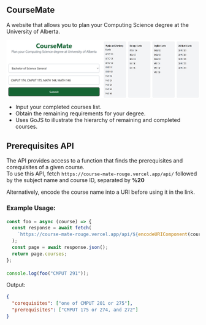 <h2>CourseMate</h2>
<p>A website that allows you to plan your Computing Science degree at the University of Alberta.</p>

<div style="width: 100%;">
  <div style="display: flex;">
    <img src="https://github.com/349gill/course-mate/blob/main/lib/menu.png?raw=true" style="width: 50%;">
    <img src="https://github.com/349gill/course-mate/blob/main/lib/result.png?raw=true" style="width: 50%;">
  </div>
</div>

<ul>
  <li>Input your completed courses list.</li>
  <li>Obtain the remaining requirements for your degree.</li>
  <li>Uses GoJS to illustrate the hierarchy of remaining and completed courses.</li>
</ul>

## Prerequisites API

The API provides access to a function that finds the prerequisites and corequisites of a given course.  
To use this API, fetch `https://course-mate-rouge.vercel.app/api/` followed by the subject name and course ID, separated by **%20**

Alternatively, encode the course name into a URI before using it in the link.

### Example Usage:

```js
const foo = async (course) => {
  const response = await fetch(
    `https://course-mate-rouge.vercel.app/api/${encodeURIComponent(course)}`
  );
  const page = await response.json();
  return page.courses;
};

console.log(foo("CMPUT 291"));
```

Output:

```json
{
  "corequisites": ["one of CMPUT 201 or 275"],
  "prerequisites": ["CMPUT 175 or 274, and 272"]
}
```
